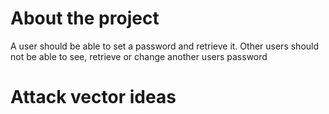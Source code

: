 # About the project

A user should be able to set a password and retrieve it.
Other users should not be able to see, retrieve or change another users password

# Attack vector ideas